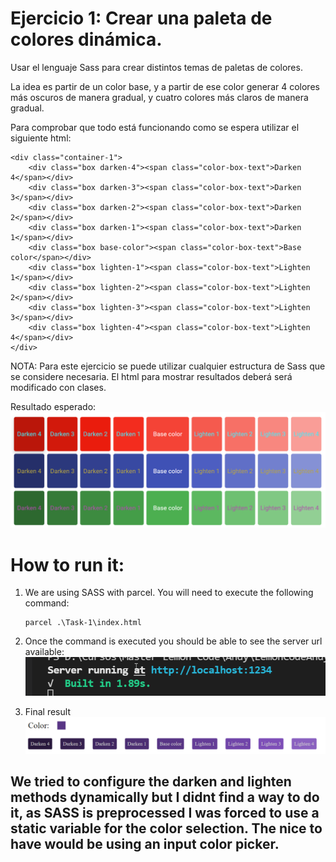 # Ejercicio 1: Crear una paleta de colores dinámica.

Usar el lenguaje Sass para crear distintos temas de paletas de colores.

La idea es partir de un color base, y a partir de ese color generar 4 colores más oscuros de manera gradual, y cuatro colores más claros de manera gradual.

Para comprobar que todo está funcionando como se espera utilizar el siguiente html:

```
<div class="container-1">
    <div class="box darken-4"><span class="color-box-text">Darken 4</span></div>
    <div class="box darken-3"><span class="color-box-text">Darken 3</span></div>
    <div class="box darken-2"><span class="color-box-text">Darken 2</span></div>
    <div class="box darken-1"><span class="color-box-text">Darken 1</span></div>
    <div class="box base-color"><span class="color-box-text">Base color</span></div>
    <div class="box lighten-1"><span class="color-box-text">Lighten 1</span></div>
    <div class="box lighten-2"><span class="color-box-text">Lighten 2</span></div>
    <div class="box lighten-3"><span class="color-box-text">Lighten 3</span></div>
    <div class="box lighten-4"><span class="color-box-text">Lighten 4</span></div>
</div>
```

NOTA: Para este ejercicio se puede utilizar cualquier estructura de Sass que se considere necesaria. El html para mostrar resultados deberá será modificado con clases.

Resultado esperado:
![image info](./example.png)

# How to run it:
1. We are using SASS with parcel. You will need to execute the following command:
    ```
    parcel .\Task-1\index.html
    ```
2. Once the command is executed you should be able to see the server url available:
![image info](./command.png)

3. Final result
![!image info](./resultado.png)

## We tried to configure the darken and lighten methods dynamically but I didnt find a way to do it, as SASS is preprocessed I was forced to use a static variable for the color selection. The nice to have would be using an input color picker. 